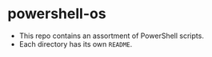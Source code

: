 # powershell-os  
- This repo contains an assortment of PowerShell scripts.
- Each directory has its own `README`.